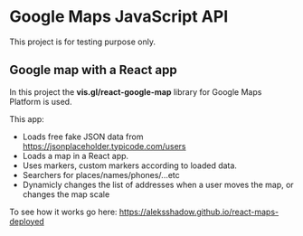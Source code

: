 # Google Maps JavaScript API

This project is for testing purpose only.

## Google map with a React app

In this project the **vis.gl/react-google-map** library for Google Maps Platform is used.

This app:
- Loads free fake JSON data from https://jsonplaceholder.typicode.com/users
- Loads a map in a React app.
- Uses markers, custom markers according to loaded data.
- Searchers for places/names/phones/...etc
- Dynamicly changes the list of addresses when a user moves the map, or changes the map scale

To see how it works go here: <a href="https://aleksshadow.github.io/react-maps-deployed" target="_blank">https://aleksshadow.github.io/react-maps-deployed</a>